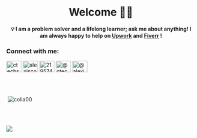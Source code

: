 <h1 align="center"> Welcome 👋🏾 </h1>
<p>
   <p align="center">
  <strong>💡 I am a problem solver and a lifelong learner; ask me about anything! I am always happy to help on <a href="https://www.upwork.com/services/product/development-it-innovative-coding-excellence-crafting-client-centric-solutions-1746553614887878656" target="_blank">Upwork</a> and <a href="https://www.fiverr.com/s/zmkog3" target="_blank">Fiverr</a> !</strong>
</p>

<h3 align="left">Connect with me:</h3>
<p align="left">
<a href="https://dev.to/ctechsolutions" target="blank"><img align="center" src="https://raw.githubusercontent.com/rahuldkjain/github-profile-readme-generator/master/src/images/icons/Social/devto.svg" alt="ctechsolutions" height="30" width="40" /></a>
<a href="https://linkedin.com/in/alexiscollier" target="blank"><img align="center" src="https://raw.githubusercontent.com/rahuldkjain/github-profile-readme-generator/master/src/images/icons/Social/linked-in-alt.svg" alt="alexiscollier" height="30" width="40" /></a>
<a href="https://stackoverflow.com/users/21957441" target="blank"><img align="center" src="https://raw.githubusercontent.com/rahuldkjain/github-profile-readme-generator/master/src/images/icons/Social/stack-overflow.svg" alt="21957441" height="30" width="40" /></a>
<a href="https://hashnode.com/@ctechsolutions" target="blank"><img align="center" src="https://raw.githubusercontent.com/rahuldkjain/github-profile-readme-generator/master/src/images/icons/Social/hashnode.svg" alt="@ctechsolutions" height="30" width="40" /></a>
<a href="https://medium.com/@alexisceo" target="blank"><img align="center" src="https://raw.githubusercontent.com/rahuldkjain/github-profile-readme-generator/master/src/images/icons/Social/medium.svg" alt="@alexisceo" height="30" width="40" /></a>
</p>
<br><br>
<p>&nbsp;<img align="center" src="https://github-readme-stats.vercel.app/api?username=colla00&show_icons=true&locale=en" alt="colla00" /></p> <br><br>

![](https://komarev.com/ghpvc/?username=colla00&color=blue&style=for-the-badge)

